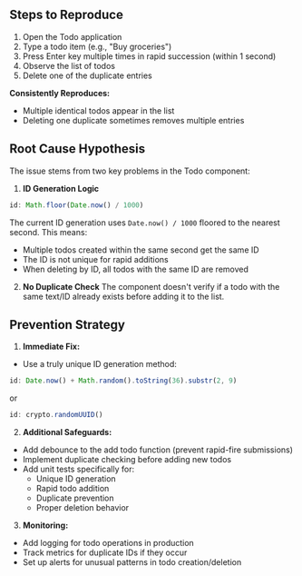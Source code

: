 ## Steps to Reproduce

1. Open the Todo application
2. Type a todo item (e.g., "Buy groceries")
3. Press Enter key multiple times in rapid succession (within 1 second)
4. Observe the list of todos
5. Delete one of the duplicate entries

**Consistently Reproduces:**
- Multiple identical todos appear in the list
- Deleting one duplicate sometimes removes multiple entries

## Root Cause Hypothesis

The issue stems from two key problems in the Todo component:

1. **ID Generation Logic**
```javascript
id: Math.floor(Date.now() / 1000)
```
The current ID generation uses `Date.now() / 1000` floored to the nearest second. This means:
- Multiple todos created within the same second get the same ID
- The ID is not unique for rapid additions
- When deleting by ID, all todos with the same ID are removed

2. **No Duplicate Check**
The component doesn't verify if a todo with the same text/ID already exists before adding it to the list.

## Prevention Strategy

1. **Immediate Fix:**
- Use a truly unique ID generation method:
```javascript
id: Date.now() + Math.random().toString(36).substr(2, 9)
```
or
```javascript
id: crypto.randomUUID()
```

2. **Additional Safeguards:**
- Add debounce to the add todo function (prevent rapid-fire submissions)
- Implement duplicate checking before adding new todos
- Add unit tests specifically for:
  - Unique ID generation
  - Rapid todo addition
  - Duplicate prevention
  - Proper deletion behavior

3. **Monitoring:**
- Add logging for todo operations in production
- Track metrics for duplicate IDs if they occur
- Set up alerts for unusual patterns in todo creation/deletion